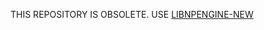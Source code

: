 THIS REPOSITORY IS OBSOLETE. USE [LIBNPENGINE-NEW][1]

[1]: https://github.com/FGRE/libnpengine-new
